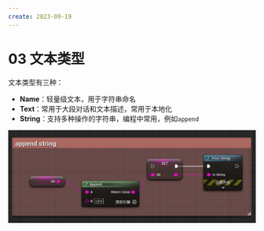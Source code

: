 ```yaml
---
create: 2023-09-19
---
```

# 03 文本类型

文本类型有三种：

* **Name**：轻量级文本，用于字符串命名
* **Text**：常用于大段对话和文本描述，常用于本地化
* **String**：支持多种操作的字符串，编程中常用，例如`append`

<img src="./assets/image-20230919203048358.png" alt="image-20230919203048358" style="zoom: 67%;" />